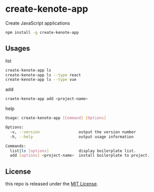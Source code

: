 # create-kenote-app

Create JavaScript applications

```bash
npm install -g create-kenote-app
```

## Usages

list

```bash
create-kenote-app ls
create-kenote-app ls --type react
create-kenote-app ls --type vue
```

add

```bash
craete-kenote-app add <project-name>
```

help

```bash
Usage: create-kenote-app [Command] [Options]

Options:
  -v, --version                 output the version number
  -h, --help                    output usage information

Commands:
  list|ls [options]             display boilerplate list.
  add [options] <project-name>  install boilerplate to project.
```

## License

this repo is released under the [MIT License](https://github.com/kenote/create-kenote-app/blob/master/LICENSE).